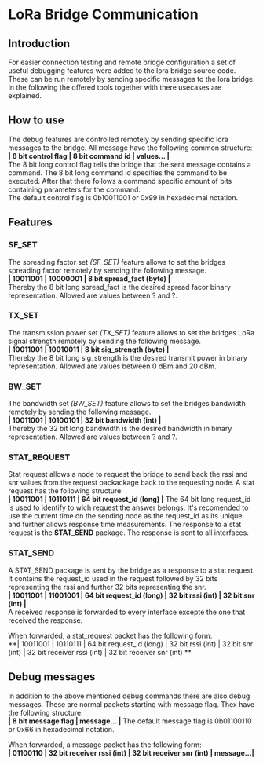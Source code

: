 # LoRa Bridge Communication
## Introduction
For easier connection testing and remote bridge configuration a set of useful debugging features were added to the lora bridge source code.
These can be run remotely by sending specific messages to the lora bridge. In the following the offered tools together with there usecases are explained.

## How to use
The debug features are controlled remotely by sending specific lora messages to the bridge. All message have the following common structure:  
**| 8 bit control flag | 8 bit command id | values... |**  
The 8 bit long control flag tells the bridge that the sent message contains a command.
The 8 bit long command id specifies the command to be executed.
After that there follows a command specific amount of bits containing parameters for the command.  
The default control flag is 0b10011001 or 0x99 in hexadecimal notation.

## Features
### SF_SET
The spreading factor set *(SF_SET)* feature allows to set the bridges spreading factor remotely by sending the following message.  
**| 10011001 | 10000001 | 8 bit spread_fact (byte) |**  
Thereby the 8 bit long spread_fact is the desired spread facor binary representation. Allowed are values between ? and ?.

### TX_SET
The transmission power set *(TX_SET)* feature allows to set the bridges LoRa signal strength remotely by sending the following message.  
**| 10011001 | 10010011 | 8 bit sig_strength (byte) |**  
Thereby the 8 bit long sig_strength is the desired transmit power in binary representation. Allowed are values between 0 dBm and 20 dBm.

### BW_SET
The bandwidth set *(BW_SET)* feature allows to set the bridges bandwidth remotely by sending the following message.  
**| 10011001 | 10100101 | 32 bit bandwidth (int) |**  
Thereby the 32 bit long bandwidth is the desired bandwidth in binary representation. Allowed are values between ? and ?.

### STAT_REQUEST
Stat request allows a node to request the bridge to send back the rssi and snr values from the request packackage back to the requesting node.
A stat request has the following structure:  
**| 10011001 | 10110111 | 64 bit request_id (long) |**
The 64 bit long request_id is used to identify to wich request the answer belongs. It's recomended to use the current time on the sending node as the request_id as its unique and further allows response time measurements. The response to a stat request is the **STAT_SEND** package.
The response is sent to all interfaces.

### STAT_SEND
A STAT_SEND package is sent by the bridge as a response to a stat request. It contains the request_id used in the request followed by 32 bits representing the rssi and further 32 bits representing the snr.  
**| 10011001 | 11001001 | 64 bit request_id (long) | 32 bit rssi (int) | 32 bit snr (int) |**  
A received response is forwarded to every interface excepte the one that received the response.

When forwarded, a stat_request packet has the following form:  
**| 10011001 | 10110111 | 64 bit request_id (long) | 32 bit rssi (int) | 32 bit snr (int) | 32 bit receiver rssi (int) | 32 bit receiver snr (int) **

## Debug messages
In addition to the above mentioned debug commands there are also debug messages. These are normal packets starting with message flag. Thex have the following structure:  
**| 8 bit message flag | message... |**
The default message flag is 0b01100110 or 0x66 in hexadecimal notation.

When forwarded, a message packet has the following form:  
**| 01100110 | 32 bit receiver rssi (int) | 32 bit receiver snr (int) | message...|**